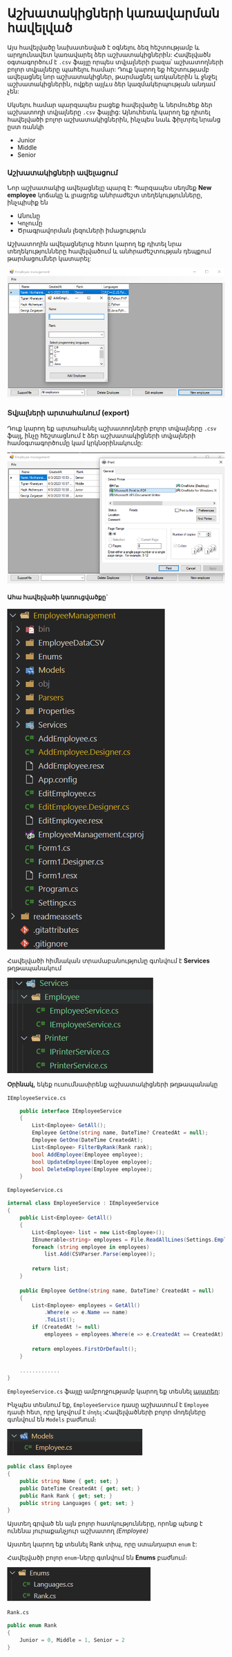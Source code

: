 # Աշխատակիցների կառավարման հավելված

Այս հավելվածը նախատեսված է օգնելու ձեզ հեշտությամբ և արդյունավետ կառավարել ձեր աշխատակիցներին: Հավելվածն օգտագործում է `.csv` ֆայլը որպես տվյալների բազա՝ աշխատողների բոլոր տվյալները պահելու համար: Դուք կարող եք հեշտությամբ ավելացնել նոր աշխատակիցներ, թարմացնել առկաներին և ջնջել աշխատակիցներին, ովքեր այլևս ձեր կազմակերպության անդամ չեն:

Սկսելու համար պարզապես բացեք հավելվածը և ներմուծեք ձեր աշխատողի տվյալները `.csv` ֆայլից: Այնուհետև կարող եք դիտել հավելվածի բոլոր աշխատակիցներին, ինչպես նաև ֆիլտրել նրանց ըստ ռանկի 

- Junior
- Middle
- Senior

### Աշխատակիցների ավելացում

Նոր աշխատակից ավելացնելը պարզ է: Պարզապես սեղմեք **New employee** կոճակը և լրացրեք անհրաժեշտ տեղեկությունները, ինչպիսիք են 

- Անունը
- Կոչումը
- Ծրագրավորման լեզուների իմացություն

 Աշխատողին ավելացնելուց հետո կարող եք դիտել նրա տեղեկությունները հավելվածում և անհրաժեշտության դեպքում թարմացումներ կատարել:

![new](readmeassets/new.png)
### Տվյալների արտահանում (export)

Դուք կարող եք արտահանել աշխատողների բոլոր տվյալները `.csv` ֆայլ, ինչը հեշտացնում է ձեր աշխատակիցների տվյալների համօգտագործումը կամ կրկնօրինակումը:

![app-print](readmeassets/app-print.png)

#### Ահա հավելվածի կառուցվածքը`

![app-architecture](readmeassets/app-architecture.png)


Հավելվածի հիմնական տրամաբանությունը գտնվում է **Services** թղթապանակում

![app-services](readmeassets/app-services.png)

**Օրինակ,** եկեք ուսումնասիրենք աշխատակիցների թղթապանակը

`IEmployeeService.cs`
```cs
    public interface IEmployeeService
    {
        List<Employee> GetAll();
        Employee GetOne(string name, DateTime? CreatedAt = null);
        Employee GetOne(DateTime CreatedAt);
        List<Employee> FilterByRank(Rank rank);
        bool AddEmployee(Employee employee);
        bool UpdateEmployee(Employee employee);
        bool DeleteEmployee(Employee employee);
    }
```

`EmployeeService.cs`
```cs
internal class EmployeeService : IEmployeeService
{
    public List<Employee> GetAll()
    {
        List<Employee> list = new List<Employee>();
        IEnumerable<string> employees = File.ReadAllLines(Settings.EmployeeFilePath).Skip(1);
        foreach (string employee in employees)
            list.Add(CSVParser.Parse(employee));

        return list;
    }

    public Employee GetOne(string name, DateTime? CreatedAt = null)
    {
        List<Employee> employees = GetAll()
            .Where(e => e.Name == name)
            .ToList();
        if (CreatedAt != null)
            employees = employees.Where(e => e.CreatedAt == CreatedAt).ToList();

        return employees.FirstOrDefault();
    }

    .............
}
```

`EmployeeService.cs` ֆայլը ամբողջությամբ կարող եք տեսնել [այստեղ](https://github.com/NarekPVP/EmployeeManagement/blob/master/EmployeeManagement/Services/EmployeeService.cs):

Ինչպես տեսնում եք, `EmployeeService` դասը աշխատում է `Employee` դասի հետ, որը կոչվում է `մոդել`:Հավելվածների բոլոր մոդելները գտնվում են `Models` բաժնում։

![app-models](readmeassets/app-models.png)

```cs
public class Employee
{
    public string Name { get; set; }
    public DateTime CreatedAt { get; set; }
    public Rank Rank { get; set; }
    public string Languages { get; set; }
}
```

Այստեղ գրված են այն բոլոր հատկությունները, որոնք պետք է ունենա յուրաքանչյուր աշխատող *(Employee)*

Այստեղ կարող եք տեսնել Rank տիպ, որը ստանդարտ `enum` է:

Հավելվածի բոլոր `enum`-ները գտնվում են **Enums** բաժնում։

![app-enums](readmeassets/app-enums.png)

`Rank.cs`
```cs
public enum Rank
{
    Junior = 0, Middle = 1, Senior = 2
}
```

